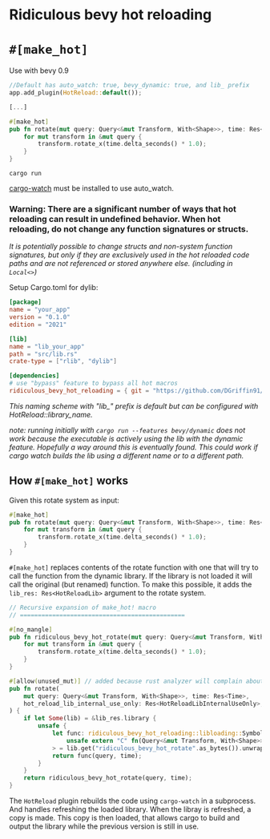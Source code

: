 # Ridiculous bevy hot reloading

# `#[make_hot]`

Use with bevy 0.9
```rs
//Default has auto_watch: true, bevy_dynamic: true, and lib_ prefix
app.add_plugin(HotReload::default());

[...]

#[make_hot]
pub fn rotate(mut query: Query<&mut Transform, With<Shape>>, time: Res<Time>) {
    for mut transform in &mut query {
        transform.rotate_x(time.delta_seconds() * 1.0);
    }
}
```

```
cargo run
```

[cargo-watch](https://crates.io/crates/cargo-watch) must be installed to use auto_watch.

### Warning: There are a significant number of ways that hot reloading can result in undefined behavior. When hot reloading, do not change any function signatures or structs.
*It is potentially possible to change structs and non-system function signatures, but only if they are exclusively used in the hot reloaded code paths and are not referenced or stored anywhere else. (including in `Local<>`)*



Setup Cargo.toml for dylib:
```toml
[package]
name = "your_app"
version = "0.1.0"
edition = "2021"

[lib]
name = "lib_your_app" 
path = "src/lib.rs"
crate-type = ["rlib", "dylib"]

[dependencies]
# use "bypass" feature to bypass all hot macros
ridiculous_bevy_hot_reloading = { git = "https://github.com/DGriffin91/ridiculous_bevy_hot_reloading" } 
```
*This naming scheme with "lib_" prefix is default but can be configured with HotReload::library_name.*




*note: running initially with `cargo run --features bevy/dynamic` does not work because the executable is actively using the lib with the dynamic feature. Hopefully a way around this is eventually found. This could work if cargo watch builds the lib using a different name or to a different path.*

## How `#[make_hot]` works
Given this rotate system as input:
```rs
#[make_hot]
pub fn rotate(mut query: Query<&mut Transform, With<Shape>>, time: Res<Time>) {
    for mut transform in &mut query {
        transform.rotate_x(time.delta_seconds() * 1.0);
    }
}
```

`#[make_hot]` replaces contents of the rotate function with one that will try to call the function from the dynamic library. If the library is not loaded it will call the original (but renamed) function. To make this possible, it adds the `lib_res: Res<HotReloadLib>` argument to the rotate system.

```rs
// Recursive expansion of make_hot! macro
// ==============================================

#[no_mangle]
pub fn ridiculous_bevy_hot_rotate(mut query: Query<&mut Transform, With<Shape>>, time: Res<Time>) {
    for mut transform in &mut query {
        transform.rotate_x(time.delta_seconds() * 1.0);
    }
}

#[allow(unused_mut)] // added because rust analyzer will complain about the mut on `mut query: Query<`
pub fn rotate(
    mut query: Query<&mut Transform, With<Shape>>, time: Res<Time>, 
    hot_reload_lib_internal_use_only: Res<HotReloadLibInternalUseOnly>,
) {
    if let Some(lib) = &lib_res.library {
        unsafe {
            let func: ridiculous_bevy_hot_reloading::libloading::Symbol<
                unsafe extern "C" fn(Query<&mut Transform, With<Shape>>, Res<Time>),
            > = lib.get("ridiculous_bevy_hot_rotate".as_bytes()).unwrap();
            return func(query, time);
        }
    }
    return ridiculous_bevy_hot_rotate(query, time);
}
```

The `HotReload` plugin rebuilds the code using `cargo-watch` in a subprocess. And handles refreshing the loaded library. When the libray is refreshed, a copy is made. This copy is then loaded, that allows cargo to build and output the library while the previous version is still in use.

